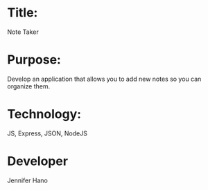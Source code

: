 # Title:

Note Taker

# Purpose:

Develop an application that allows you to add new notes so you can organize them.

# Technology:

JS, Express, JSON, NodeJS

# Developer

Jennifer Hano
